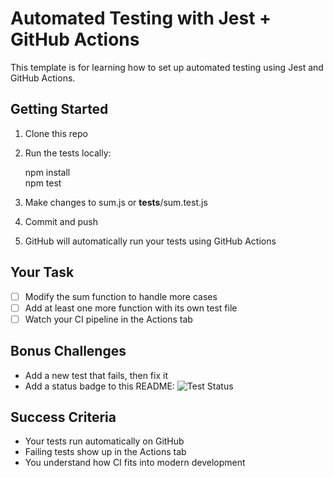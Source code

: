 # Automated Testing with Jest + GitHub Actions

This template is for learning how to set up automated testing using Jest and GitHub Actions.

## Getting Started

1. Clone this repo
2. Run the tests locally:

   npm install  
   npm test

3. Make changes to sum.js or __tests__/sum.test.js
4. Commit and push
5. GitHub will automatically run your tests using GitHub Actions

## Your Task

- [ ] Modify the sum function to handle more cases
- [ ] Add at least one more function with its own test file
- [ ] Watch your CI pipeline in the Actions tab

## Bonus Challenges

- Add a new test that fails, then fix it
- Add a status badge to this README:
  ![Test Status](https://github.com/YOUR-USERNAME/YOUR-REPO-NAME/actions/workflows/test.yml/badge.svg)

## Success Criteria

- Your tests run automatically on GitHub
- Failing tests show up in the Actions tab
- You understand how CI fits into modern development